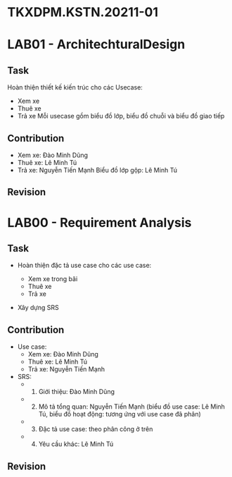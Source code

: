# TKXDPM.KSTN.20211-01
# LAB01 - ArchitechturalDesign
## Task
Hoàn thiện thiết kế kiến trúc cho các Usecase:
- Xem xe
- Thuê xe
- Trả xe
Mỗi usecase gồm biểu đồ lớp, biểu đồ chuỗi và biểu đồ giao tiếp

## Contribution
- Xem xe: Đào Minh Dũng
- Thuê xe: Lê Minh Tú
- Trả xe: Nguyễn Tiến Mạnh
Biểu đồ lớp gộp: Lê Minh Tú

## Revision

# LAB00 - Requirement Analysis
## Task
- Hoàn thiện đặc tả use case cho các use case: 
  + Xem xe trong bãi
  + Thuê xe
  + Trả xe

- Xây dựng SRS

## Contribution
- Use case:
  + Xem xe: Đào Minh Dũng
  + Thuê xe: Lê Minh Tú
  + Trả xe: Nguyễn Tiến Mạnh
- SRS:
  + 1. Giới thiệu: Đào Minh Dũng
  + 2. Mô tả tổng quan: Nguyễn Tiến Mạnh 
(biểu đồ use case: Lê Minh Tú, biểu đồ hoạt động: tương ứng với use case đã phân)
  + 3. Đặc tả use case: theo phân công ở trên
  + 4. Yêu cầu khác: Lê Minh Tú

## Revision

